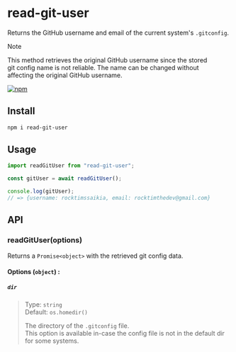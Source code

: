 # read-git-user

Returns the GitHub username and email of the current system's `.gitconfig`.

> [!NOTE]
> This method retrieves the original GitHub username since the stored \
> git config name is not reliable. The name can be changed without \
> affecting the original GitHub username.

[![npm](https://img.shields.io/npm/v/read-git-user?color=bright)](https://npmjs.com/package/read-git-user)

## Install

```bash
npm i read-git-user
```

## Usage

```js
import readGitUser from "read-git-user";

const gitUser = await readGitUser();

console.log(gitUser);
// => {username: rocktimssaikia, email: rocktimthedev@gmail.com}
```

## API

### readGitUser(options)

Returns a `Promise<object>` with the retrieved git config data.

#### Options (`object`) :

##### `dir`

> Type: `string`<br>
> Default: `os.homedir()`
>
> The directory of the `.gitconfig` file. \
> This option is available in-case the config file is not in the default dir for some systems.
